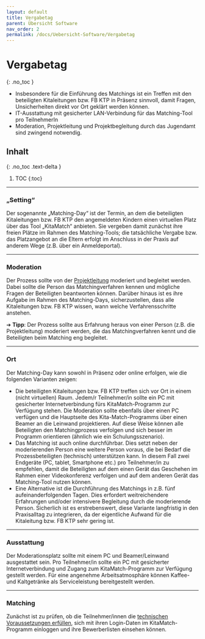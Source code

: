 ```yaml
---
layout: default
title: Vergabetag
parent: Übersicht Software
nav_order: 2
permalink: /docs/Uebersicht-Software/Vergabetag
---
```


# Vergabetag
{: .no_toc }

- Insbesondere für die Einführung des Matchings ist ein Treffen mit den beteiligten Kitaleitungen bzw. FB KTP in Präsenz sinnvoll, damit Fragen, Unsicherheiten direkt vor Ort geklärt werden können.
- IT-Ausstattung mit gesicherter LAN-Verbindung für das Matching-Tool pro TeilnehmerIn
- Moderation, Projektleitung und Projektbegleitung durch das Jugendamt sind zwingend notwendig.


## Inhalt
{: .no_toc .text-delta }

1. TOC
{:toc}

---

### „Setting“

Der sogenannte „Matching-Day“ ist der Termin, an dem die beteiligten Kitaleitungen bzw. FB KTP den angemeldeten Kindern einen virtuellen Platz über das Tool „KitaMatch“ anbieten. Sie vergeben damit zunächst ihre freien Plätze im Rahmen des Matching-Tools; die tatsächliche Vergabe bzw. das Platzangebot an die Eltern erfolgt im Anschluss in der Praxis auf anderem Wege (z.B. über ein Anmeldeportal). 


---

### Moderation
Der Prozess sollte von der [Projektleitung](/docs/Andere-Themen/Projektmanagement#die-projektleitung-und-die-rolle-des-jugendamtes) moderiert und begleitet werden. Dabei sollte die Person das Matchingverfahren kennen und mögliche Fragen der Beteiligten beantworten können. Darüber hinaus ist es ihre Aufgabe im Rahmen des Matching-Days, sicherzustellen, dass alle Kitaleitungen bzw. FB KTP wissen, wann welche Verfahrensschritte anstehen. 

➔ **Tipp**: Der Prozess sollte aus Erfahrung heraus von einer Person (z.B. die Projektleitung) moderiert werden, die das Matchingverfahren kennt und die Beteiligten beim Matching eng begleitet. 


---

### Ort

Der Matching-Day kann sowohl in Präsenz oder online erfolgen, wie die folgenden Varianten zeigen: 

- Die beteiligten Kitaleitungen bzw. FB KTP treffen sich vor Ort in einem (nicht virtuellen) Raum. Jedem/r Teilnehmer/in sollte ein PC mit gesicherter Internetverbindung fürs KitaMatch-Programm zur Verfügung stehen. Die Moderation sollte ebenfalls über einen PC verfügen und die Hauptseite des Kita-Match-Programms über einen Beamer an die Leinwand projektieren. Auf diese Weise können alle Beteiligten den Matchingprozess verfolgen und sich besser im Programm orientieren (ähnlich wie ein Schulungsszenario).
- Das Matching ist auch online durchführbar. Dies setzt neben der moderierenden Person eine weitere Person voraus, die bei Bedarf die Prozessbeteiligten (technisch) unterstützen kann. In diesem Fall zwei Endgeräte (PC, tablet, Smartphone etc.) pro Teilnehmer/in  zu empfehlen, damit die Beteiligten auf dem einen Gerät das Geschehen im Rahmen einer Videokonferenz verfolgen und auf dem anderen Gerät das Matching-Tool nutzen können. 
- Eine Alternative ist die Durchführung des Matchings in z.B. fünf aufeinanderfolgenden Tagen.  Dies erfordert weitreichendere Erfahrungen und/oder intensivere Begleitung durch die moderierende Person. Sicherlich ist es erstrebenswert, diese Variante langfristig in den Praxisalltag zu integrieren, da der eigentliche Aufwand für die Kitaleitung bzw. FB KTP sehr gering ist.


---

### Ausstattung

Der Moderationsplatz sollte mit einem PC und Beamer/Leinwand ausgestattet sein. 
Pro Teilnehmer/in sollte ein PC mit gesicherter Internetverbindung und Zugang zum KitaMatch-Programm zur Verfügung gestellt werden. 
Für eine angenehme Arbeitsatmosphäre können Kaffee- und Kaltgetränke als Serviceleistung bereitgestellt werden. 


---

### Matching
Zunächst ist zu prüfen, ob die Teilnehmer/innen die [technischen Voraussetzungen erfüllen](/docs/Uebersicht-Software/Der-Standardfall#systemzugang), sich mit ihren Login-Daten im KitaMatch-Programm einloggen und ihre Bewerberlisten einsehen können. 

